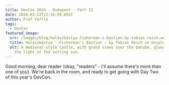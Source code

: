 ```yaml
---
title: DevCon 2024 - Budapest - Part II
date: 2024-03-22T21:34:59.892Z
author: Prof Yaffle
tags:
  - DevCon
featured_image:
  src: /images/blog/halászbástya-fisherman-s-bastion-by-tobias-reich.webp
  title: Halászbástya - Fisherman's Bastion - by Tobias Reich on Unsplash.
  alt: A medieval-style castle, with grand views over the Danube, glows orange in
    the light of the setting sun.
---
```

Good morning, dear reader (okay, "readers" - I'll assume there's more than one of you). We're back in the room, and ready to get going with Day Two of this year's DevCon.